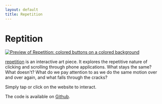 ```yaml
---
layout: default
title: Repetition
---
```

# Reptition

[![Preview of Repetition: colored buttons on a colored background]({{site.baseurl}}/assets/works/repetition/preview.png)](https://www.lester-lee.com/repetition/)

[repetition](https://www.lester-lee.com/reptition/) is an interactive art piece. It explores the repetitive nature of clicking and scrolling through phone applications. What stays the same? What doesn't? What do we pay attention to as we do the same motion over and over again, and what falls through the cracks?

Simply tap or click on the website to interact.

The code is available on [Github](https://github.com/lester-lee/repetition).